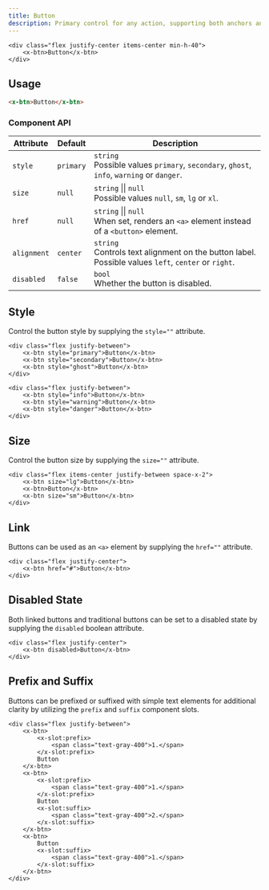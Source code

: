 ```yaml
---
title: Button
description: Primary control for any action, supporting both anchors and buttons.
---
```


```blade-component-preview
<div class="flex justify-center items-center min-h-40">
    <x-btn>Button</x-btn>
</div>
```

## Usage

```html
<x-btn>Button</x-btn>
```

### Component API

| Attribute   | Default   | Description                                                                                           |
| ----------- | --------- | ----------------------------------------------------------------------------------------------------- |
| `style`     | `primary` | `string`<br>Possible values `primary`, `secondary`, `ghost`, `info`, `warning` or `danger`.           |
| `size`      | `null`    | `string` &#124;&#124; `null`<br>Possible values `null`, `sm`, `lg` or `xl`.                           |
| `href`      | `null`    | `string` &#124;&#124; `null`<br>When set, renders an `<a>` element instead of a `<button>` element.   |
| `alignment` | `center`  | `string`<br>Controls text alignment on the button label. Possible values `left`, `center` or `right`. |
| `disabled`  | `false`   | `bool`<br>Whether the button is disabled.                                                             |

## Style

Control the button style by supplying the `style=""` attribute.

```blade-component-code
<div class="flex justify-between">
    <x-btn style="primary">Button</x-btn>
    <x-btn style="secondary">Button</x-btn>
    <x-btn style="ghost">Button</x-btn>
</div>
```

```blade-component-code
<div class="flex justify-between">
    <x-btn style="info">Button</x-btn>
    <x-btn style="warning">Button</x-btn>
    <x-btn style="danger">Button</x-btn>
</div>
```

## Size

Control the button size by supplying the `size=""` attribute.

```blade-component-code
<div class="flex items-center justify-between space-x-2">
    <x-btn size="lg">Button</x-btn>
    <x-btn>Button</x-btn>
    <x-btn size="sm">Button</x-btn>
</div>
```

## Link

Buttons can be used as an `<a>` element by supplying the `href=""` attribute.

```blade-component-code
<div class="flex justify-center">
    <x-btn href="#">Button</x-btn>
</div>
```

## Disabled State

Both linked buttons and traditional buttons can be set to a disabled state by supplying the `disabled` boolean attribute.

```blade-component-code
<div class="flex justify-center">
    <x-btn disabled>Button</x-btn>
</div>
```

## Prefix and Suffix

Buttons can be prefixed or suffixed with simple text elements for additional clarity by utilizing the `prefix` and `suffix` component slots.

```blade-component-code
<div class="flex justify-between">
    <x-btn>
        <x-slot:prefix>
            <span class="text-gray-400">1.</span>
        </x-slot:prefix>
        Button
    </x-btn>
    <x-btn>
        <x-slot:prefix>
            <span class="text-gray-400">1.</span>
        </x-slot:prefix>
        Button
        <x-slot:suffix>
            <span class="text-gray-400">2.</span>
        </x-slot:suffix>
    </x-btn>
    <x-btn>
        Button
        <x-slot:suffix>
            <span class="text-gray-400">1.</span>
        </x-slot:suffix>
    </x-btn>
</div>
```
